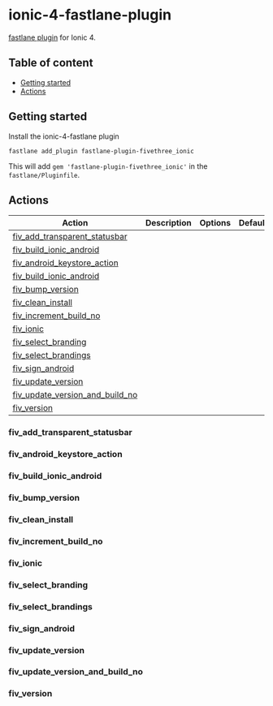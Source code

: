 # ionic-4-fastlane-plugin

[fastlane plugin](https://rubygems.org/gems/fastlane-plugin-fivethree_ionic) for Ionic 4.

## Table of content

* [Getting started](#getting-started)
* [Actions](#actions)

## Getting started

Install the ionic-4-fastlane plugin

```console
fastlane add_plugin fastlane-plugin-fivethree_ionic
```

This will add `gem 'fastlane-plugin-fivethree_ionic'` in the `fastlane/Pluginfile`.

## Actions

Action|Description|Options|Default
---|---|---|---
[fiv_add_transparent_statusbar](#fiv_add_transparent_statusbar)|||
[fiv_build_ionic_android](#fiv_build_ionic_android)|||
[fiv_android_keystore_action](#fiv_android_keystore_action)|||
[fiv_build_ionic_android](#fiv_build_ionic_android)|||
[fiv_bump_version](#fiv_bump_version)|||
[fiv_clean_install](#fiv_clean_install)|||
[fiv_increment_build_no](#fiv_increment_build_no)|||
[fiv_ionic](#fiv_ionic)|||
[fiv_select_branding](#fiv_select_branding)|||
[fiv_select_brandings](#fiv_select_brandings)|||
[fiv_sign_android](#fiv_sign_android)|||
[fiv_update_version](#fiv_update_version)|||
[fiv_update_version_and_build_no](#fiv_update_version_and_build_no)|||
[fiv_version](#fiv_version)|||

### fiv_add_transparent_statusbar

### fiv_android_keystore_action

### fiv_build_ionic_android

### fiv_bump_version

### fiv_clean_install

### fiv_increment_build_no

### fiv_ionic

### fiv_select_branding

### fiv_select_brandings

### fiv_sign_android

### fiv_update_version

### fiv_update_version_and_build_no

### fiv_version
